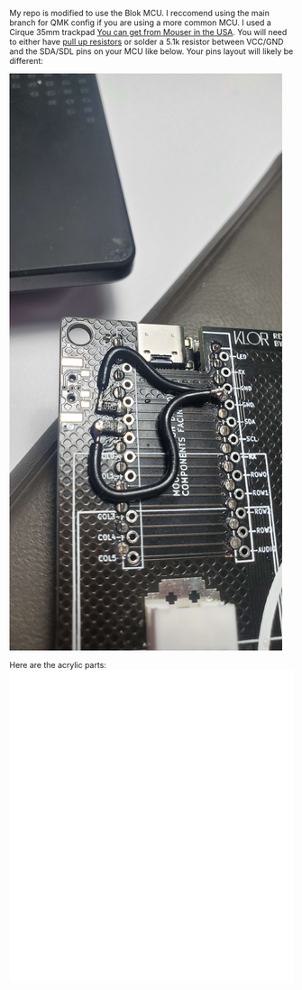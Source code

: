 

My repo is modified to use the Blok MCU. I reccomend using the main branch for QMK config if you are using a more common MCU.
I used a Cirque 35mm trackpad [You can get from Mouser in the USA](https://www.mouser.com/ProductDetail/Cirque/TM035035-2024-003?qs=wd5RIQLrsJiMSFF94ofOQw%3D%3D). You will need to either have [pull up resistors](https://rheingoldheavy.com/i2c-pull-resistors/) or solder a 5.1k resistor between VCC/GND and the SDA/SDL pins on your MCU like below. Your pins layout will likely be different:

![Blok pull up resistors](/keyboards/klor/case/images/pullups.jpg)


Here are the acrylic parts:
![Acrylic template](/keyboards/klor/case/images/trackpad-acrylics.svg)

